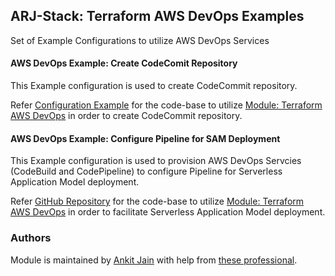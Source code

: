 ## ARJ-Stack: Terraform AWS DevOps Examples

Set of Example Configurations to utilize AWS DevOps Services

#### AWS DevOps Example: Create CodeComit Repository

This Example configuration is used to create CodeCommit repository.

Refer [Configuration Example](https://github.com/arjstack/terraform-aws-examples/tree/main/aws-devops/codecommit) for the code-base to utilize [Module: Terraform AWS DevOps](https://github.com/arjstack/terraform-aws-devops) in order to create CodeCommit repository.

#### AWS DevOps Example: Configure Pipeline for SAM Deployment

This Example configuration is used to provision AWS DevOps Servcies (CodeBuild and CodePipeline) to configure Pipeline for Serverless Application Model deployment.

Refer [GitHub Repository](https://github.com/arjstack/terraform-aws-examples/tree/main/aws-devops/pipeline-sam) for the code-base to utilize [Module: Terraform AWS DevOps](https://github.com/arjstack/terraform-aws-devops) in order to facilitate Serverless Application Model deployment.


### Authors

Module is maintained by [Ankit Jain](https://github.com/ankit-jn) with help from [these professional](https://github.com/arjstack/terraform-aws-examples/graphs/contributors).